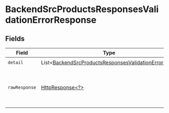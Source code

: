 # BackendSrcProductsResponsesValidationErrorResponse


## Fields

| Field                                                                                                                              | Type                                                                                                                               | Required                                                                                                                           | Description                                                                                                                        |
| ---------------------------------------------------------------------------------------------------------------------------------- | ---------------------------------------------------------------------------------------------------------------------------------- | ---------------------------------------------------------------------------------------------------------------------------------- | ---------------------------------------------------------------------------------------------------------------------------------- |
| `detail`                                                                                                                           | List\<[BackendSrcProductsResponsesValidationErrorItem](../../models/components/BackendSrcProductsResponsesValidationErrorItem.md)> | :heavy_check_mark:                                                                                                                 | N/A                                                                                                                                |
| `rawResponse`                                                                                                                      | [HttpResponse\<?>](https://docs.oracle.com/en/java/javase/11/docs/api/java.net.http/java/net/http/HttpResponse.html)               | :heavy_minus_sign:                                                                                                                 | Raw HTTP response; suitable for custom response parsing                                                                            |